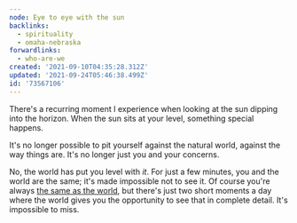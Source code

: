 ```yaml
---
node: Eye to eye with the sun
backlinks:
  - spirituality
  - omaha-nebraska
forwardlinks:
  - who-are-we
created: '2021-09-10T04:35:28.312Z'
updated: '2021-09-24T05:46:38.499Z'
id: '73567106'
---
```

There's a recurring moment I experience when looking at the sun dipping into the horizon. When the sun sits at your level, something special happens. 

It's no longer possible to pit yourself against the natural world, against the way things are. It's no longer just you and your concerns. 

No, the world has put you level with *it*. For just a few minutes, you and the world are the same; it's made impossible not to see it. Of course you're always [the same as the world](who-are-we.md), but there's just two short moments a day where the world gives you the opportunity to see that in complete detail. It's impossible to miss. 
